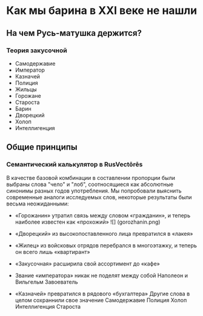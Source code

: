 # Как мы барина в XXI веке не нашли
## На чем Русь-матушка держится?
### Теория закусочной

+ Самодержавие
+ Император
+ Казначей
+ Полиция
+ Жильцы
+ Горожане
+ Староста
+ Барин
+ Дворецкий
+ Холоп
+ Интеллигенция 

## Общие принципы
### Семантический калькулятор в RusVectōrēs
В качестве базовой комбинации в составлении пропорции были выбраны слова "чело" и "лоб", соотносящиеся как абсолютные синонимы разных годов употребления.
Мы попробовали выяснить современные аналоги исследуемых слов, некоторые результаты были весьма неожиданными:
+ «Горожанин» утратил связь между словом «гражданин», и теперь наиболее известен как «прохожий» 
![] (gorozhanin.png)
+ «Дворецкий» из высокопоставленного лица превратился в «лакея» 
+ «Жилец» из войсковых отрядов перебрался в многоэтажку, и теперь он всего лишь «квартирант»

+ «Закусочная» расширила свой ассортимент до «кафе»

+ Звание «императора» никак не поделят между собой Наполеон и Вильгельм Завоеватель

+ «Казначей» превратился в рядового «бухгалтера»
Другие слова в целом сохраннили свое значение
Самодержавие
Полиция
Холоп
Интеллигенция
Староста





